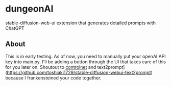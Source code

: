 # dungeonAI
stable-diffusion-web-ui extension that generates detailed prompts with ChatGPT

## About
This is in early testing. As of now, you need to manually put your openAI API key into main.py. I'll be adding a button through the UI that takes care of this for you later on. Shoutout to [controlnet](https://github.com/Mikubill/sd-webui-controlnet) and text2prompt](https://github.com/toshiaki1729/stable-diffusion-webui-text2prompt) because I frankensteined your code together.
